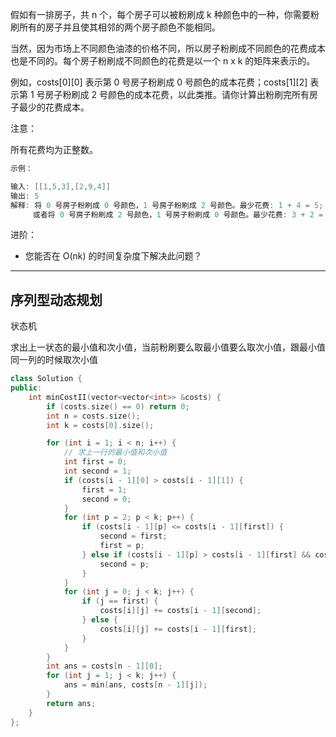 假如有一排房子，共 n 个，每个房子可以被粉刷成 k 种颜色中的一种，你需要粉刷所有的房子并且使其相邻的两个房子颜色不能相同。

当然，因为市场上不同颜色油漆的价格不同，所以房子粉刷成不同颜色的花费成本也是不同的。每个房子粉刷成不同颜色的花费是以一个 n x k 的矩阵来表示的。

例如，costs[0][0] 表示第 0 号房子粉刷成 0 号颜色的成本花费；costs[1][2] 表示第 1 号房子粉刷成 2 号颜色的成本花费，以此类推。请你计算出粉刷完所有房子最少的花费成本。

注意：

所有花费均为正整数。

```cpp
示例：

输入: [[1,5,3],[2,9,4]]
输出: 5
解释: 将 0 号房子粉刷成 0 号颜色，1 号房子粉刷成 2 号颜色。最少花费: 1 + 4 = 5;
     或者将 0 号房子粉刷成 2 号颜色，1 号房子粉刷成 0 号颜色。最少花费: 3 + 2 = 5.
```

进阶：

- 您能否在 O(nk) 的时间复杂度下解决此问题？

---


## 序列型动态规划

状态机

求出上一状态的最小值和次小值，当前粉刷要么取最小值要么取次小值，跟最小值同一列的时候取次小值

```cpp
class Solution {
public:
    int minCostII(vector<vector<int>> &costs) {
        if (costs.size() == 0) return 0;
        int n = costs.size();
        int k = costs[0].size();

        for (int i = 1; i < n; i++) {
            // 求上一行的最小值和次小值
            int first = 0;
            int second = 1;
            if (costs[i - 1][0] > costs[i - 1][1]) {
                first = 1;
                second = 0;
            }
            for (int p = 2; p < k; p++) {
                if (costs[i - 1][p] <= costs[i - 1][first]) {
                    second = first;
                    first = p;
                } else if (costs[i - 1][p] > costs[i - 1][first] && costs[i - 1][p] < costs[i - 1][second]) {
                    second = p;
                }
            }
            for (int j = 0; j < k; j++) {
                if (j == first) {
                    costs[i][j] += costs[i - 1][second];
                } else {
                    costs[i][j] += costs[i - 1][first];
                }
            }
        }
        int ans = costs[n - 1][0];
        for (int j = 1; j < k; j++) {
            ans = min(ans, costs[n - 1][j]);
        }
        return ans;
    }
};
```
